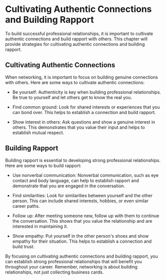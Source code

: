 Cultivating Authentic Connections and Building Rapport
=================================================================

To build successful professional relationships, it is important to cultivate authentic connections and build rapport with others. This chapter will provide strategies for cultivating authentic connections and building rapport.

Cultivating Authentic Connections
---------------------------------

When networking, it is important to focus on building genuine connections with others. Here are some ways to cultivate authentic connections:

* Be yourself: Authenticity is key when building professional relationships. Be true to yourself and let others get to know the real you.

* Find common ground: Look for shared interests or experiences that you can bond over. This helps to establish a connection and build rapport.

* Show interest in others: Ask questions and show a genuine interest in others. This demonstrates that you value their input and helps to establish mutual respect.

Building Rapport
----------------

Building rapport is essential to developing strong professional relationships. Here are some ways to build rapport:

* Use nonverbal communication: Nonverbal communication, such as eye contact and body language, can help to establish rapport and demonstrate that you are engaged in the conversation.

* Find similarities: Look for similarities between yourself and the other person. This can include shared interests, hobbies, or even similar career paths.

* Follow up: After meeting someone new, follow up with them to continue the conversation. This shows that you value the relationship and are interested in maintaining it.

* Show empathy: Put yourself in the other person's shoes and show empathy for their situation. This helps to establish a connection and build trust.

By focusing on cultivating authentic connections and building rapport, you can establish strong professional relationships that will benefit you throughout your career. Remember, networking is about building relationships, not just collecting business cards.
